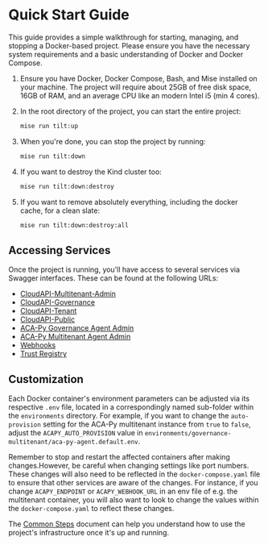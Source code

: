 # Quick Start Guide

This guide provides a simple walkthrough for starting, managing, and stopping a
Docker-based project. Please ensure you have the necessary system requirements
and a basic understanding of Docker and Docker Compose.

1. Ensure you have Docker, Docker Compose, Bash, and Mise installed on your
   machine. The project will require about 25GB of free disk space, 16GB of RAM, and
   an average CPU like an modern Intel i5 (min 4 cores).

2. In the root directory of the project, you can start the entire project:

   ```bash
   mise run tilt:up
   ```

3. When you're done, you can stop the project by running:

   ```bash
   mise run tilt:down
   ```

4. If you want to destroy the Kind cluster too:

   ```bash
   mise run tilt:down:destroy
   ```

5. If you want to remove absolutely everything, including the docker cache, for
   a clean slate:

   ```bash
   mise run tilt:down:destroy:all
   ```

## Accessing Services

Once the project is running, you'll have access to several services via Swagger
interfaces. These can be found at the following URLs:

- [CloudAPI-Multitenant-Admin](http://cloudapi.127.0.0.1.nip.io/tenant-admin/docs)
- [CloudAPI-Governance](http://cloudapi.127.0.0.1.nip.io/governance/docs)
- [CloudAPI-Tenant](http://cloudapi.127.0.0.1.nip.io/tenant/docs)
- [CloudAPI-Public](http://cloudapi.127.0.0.1.nip.io/public/docs)
- [ACA-Py Governance Agent Admin](http://governance-agent.cloudapi.127.0.0.1.nip.io)
- [ACA-Py Multitenant Agent Admin](http://multitenant-agent.cloudapi.127.0.0.1.nip.io)
- [Webhooks](http://webhooks.cloudapi.127.0.0.1.nip.io/docs)
- [Trust Registry](http://trust-registry.cloudapi.127.0.0.1.nip.io/docs)

## Customization

Each Docker container's environment parameters can be adjusted via its respective
`.env` file, located in a correspondingly named sub-folder within the
`environments` directory. For example, if you want to change the
`auto-provision` setting for the ACA-Py multitenant instance from `true` to
`false`, adjust the `ACAPY_AUTO_PROVISION` value in
`environments/governance-multitenant/aca-py-agent.default.env`.

Remember to stop and restart the affected containers after making changes.However, be careful when
changing settings like port numbers. These changes will also need to be reflected in the `docker-compose.yaml`
file to ensure that other services are aware of the changes. For instance, if you change `ACAPY_ENDPOINT` or
`ACAPY_WEBHOOK_URL` in an env file of e.g. the multitenant container, you will also want to look to change the
values within the `docker-compose.yaml` to reflect these changes.

The [Common Steps](Common%20Steps.md) document can help you understand how to use the project's infrastructure
once it's up and running.
